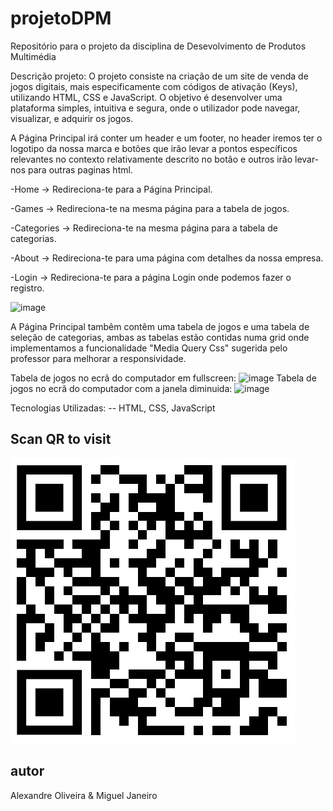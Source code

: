 # projetoDPM
Repositório para o projeto da disciplina de Desevolvimento de Produtos Multimédia


Descrição projeto: O projeto consiste na criação de um site de venda de jogos digitais, mais especificamente com códigos de ativação (Keys), utilizando HTML, CSS e JavaScript. O objetivo é desenvolver uma plataforma simples, intuitiva e segura, onde o utilizador pode navegar, visualizar, e adquirir os jogos.


A Página Principal irá conter um header e um footer, no header iremos ter o logotipo da nossa marca e botões que irão levar a pontos específicos relevantes no contexto relativamente descrito no botão e outros irão levar-nos para outras paginas html.

-Home -> Redireciona-te para a Página Principal.


-Games -> Redireciona-te na mesma página para a tabela de jogos.


-Categories -> Redireciona-te na mesma página para a tabela de categorias.

-About -> Redireciona-te para uma página com detalhes da nossa empresa.


-Login -> Redireciona-te para a página Login onde podemos fazer o registro. 


![image](https://github.com/user-attachments/assets/90bf226f-f054-4202-9b94-c0b042b88624)

A Página Principal tambêm contêm uma tabela de jogos e uma tabela de seleção de categorias, ambas as tabelas estão contidas numa grid onde implementamos a funcionalidade "Media Query Css" sugerida pelo professor para melhorar a responsividade.

Tabela de jogos no ecrã do computador em fullscreen:
![image](https://github.com/user-attachments/assets/50ab49fc-32d8-403e-849d-eb3c952a869e)
Tabela de jogos no ecrã do computador com a janela diminuida:
![image](https://github.com/user-attachments/assets/8042141d-91d4-4499-a188-392dc506d06c)


Tecnologias Utilizadas:
-- HTML, CSS, JavaScript 

## Scan QR to visit

![QR Code](imgs/qrcode/qr_site.png)


## autor
Alexandre Oliveira & Miguel Janeiro
